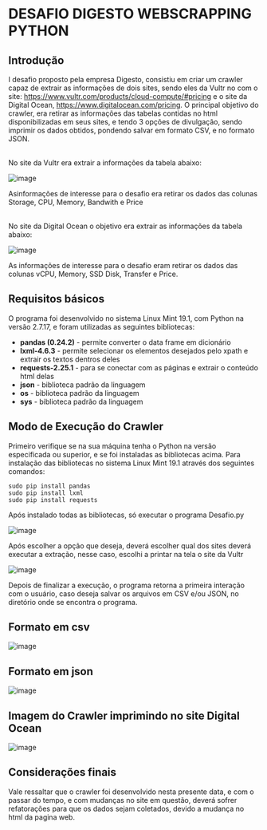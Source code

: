 # DESAFIO DIGESTO WEBSCRAPPING PYTHON

## Introdução

I desafio proposto pela empresa Digesto, consistiu em criar um crawler capaz de extrair as informações de dois sites, sendo eles da Vultr no 
com o site: https://www.vultr.com/products/cloud-compute/#pricing e o site da Digital Ocean, https://www.digitalocean.com/pricing. O principal 
objetivo do crawler, era retirar as informações das tabelas contidas no html disponibilizadas em seus sites, e tendo 3 opções de divulgação, sendo 
imprimir os dados obtidos, pondendo salvar em formato CSV, e no formato JSON.<br>

<br> No site da Vultr era extrair a informações da tabela abaixo:

![image](https://user-images.githubusercontent.com/48772900/120903966-be10f400-c61f-11eb-93e7-d95dedc924af.png)

Asinformações de interesse para o desafio era retirar os dados das colunas Storage, CPU, Memory, Bandwith e Price


<br> No site da Digital Ocean o objetivo era extrair as informações da tabela abaixo:

![image](https://user-images.githubusercontent.com/48772900/120904007-ff090880-c61f-11eb-8d2d-42a27cd5808a.png)

As informações de interesse para o desafio eram retirar os dados das colunas vCPU, Memory, SSD Disk, Transfer e Price.

## Requisitos básicos

O programa foi desenvolvido no sistema Linux Mint 19.1, com Python na versão 2.7.17, e foram utilizadas as seguintes bibliotecas:

+ **pandas (0.24.2)**  - permite converter o data frame em dicionário
+ **lxml-4.6.3** - permite selecionar os elementos desejados pelo xpath e extrair os textos dentros deles
+ **requests-2.25.1** - para se conectar com as páginas e extrair o conteúdo html delas
+ **json** - biblioteca padrão da linguagem
+ **os** - biblioteca padrão da linguagem
+ **sys** - biblioteca padrão da linguagem

## Modo de Execução do Crawler

Primeiro verifique se na sua máquina tenha o Python na versão especificada ou superior, e se foi instaladas as bibliotecas acima. 
Para instalação das bibliotecas no sistema Linux Mint 19.1 através dos seguintes comandos:
```
sudo pip install pandas
sudo pip install lxml
sudo pip install requests
```
Após instalado todas as bibliotecas, só executar o programa Desafio.py

![image](https://user-images.githubusercontent.com/48772900/120907109-59f92a80-c635-11eb-9e22-9e2965379bb8.png)


Após escolher a opção que deseja, deverá escolher qual dos sites deverá executar a extração, nesse caso, escolhi a printar na tela o site da Vultr

![image](https://user-images.githubusercontent.com/48772900/120907125-801eca80-c635-11eb-9021-d3b1373a2958.png)

Depois de finalizar a execução, o programa retorna a primeira interação com o usuário, caso deseja salvar os arquivos em CSV e/ou JSON, no diretório onde se encontra o programa.
## Formato em csv
![image](https://user-images.githubusercontent.com/48772900/120907284-a4c77200-c636-11eb-8d45-53d1bb16a097.png)

## Formato em json
![image](https://user-images.githubusercontent.com/48772900/120907326-cf192f80-c636-11eb-9238-c9dd70216e1e.png)

## Imagem do Crawler imprimindo no site Digital Ocean
![image](https://user-images.githubusercontent.com/48772900/120907381-3800a780-c637-11eb-94c2-c4d7bed419d7.png)

## Considerações finais
Vale ressaltar que o crawler foi desenvolvido nesta presente data, e com o passar do tempo, e com mudanças no site em questão, deverá sofrer refatorações para que os dados sejam coletados, devido a mudança no html da pagina web.



